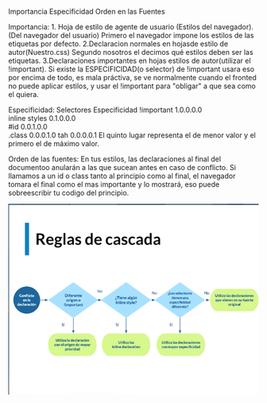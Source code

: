 Importancia
Especificidad
Orden en las Fuentes

Importancia:
    1. Hoja de estilo de agente de usuario (Estilos del navegador).(Del navegador del usuario)
        Primero el navegador impone los estilos de las etiquetas por defecto.
    2.Declaracion normales en hojasde estilo de autor(Nuestro.css)
        Segundo nosotros el decimos qué estilos deben ser las etiquetas.
    3.Declaraciones importantes en hojas estilos de autor(utilizar el !important).
        Si existe la ESPECIFICIDAD(o selector) de !important usara eso por encima de todo, es mala práctiva, se ve normalmente cuando el fronted no puede aplicar estilos, y usar el !important para "obligar" a que sea como el quiera.

Especificidad:
    Selectores      Especificidad
    !important       1.0.0.0.0      
    inline styles    0.1.0.0.0   
    #id              0.0.1.0.0             
    .class           0.0.0.1.0
    tah              0.0.0.0.1
            El quinto lugar representa el de menor valor y el primero el de máximo valor.
<!-- Los inline styles son aquel que se usa css en la misma equita sin darle ningun selector se le pone estilo ahi mismo.
        <p style="color:red">Hola</p>
  -->

Orden de las fuentes:
En tus estilos, las declaraciones al final del documentoo anularán a las que sucean antes en caso de conflicto.
    Si llamamos a un id o class tanto al principio como al final, el navegador tomara el final como el mas importante y lo mostrará, eso puede sobreescribir tu codigo del principio.



<img src="./Captura desde 2022-09-04 14-01-00.png" alt="Reglas de cascada">
